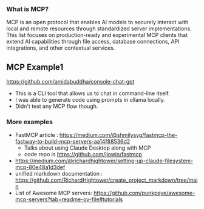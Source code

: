 ### What is MCP?
MCP is an open protocol that enables AI models to securely interact with local and remote resources through standardized server implementations. This list focuses on production-ready and experimental MCP clients that extend AI capabilities through file access, database connections, API integrations, and other contextual services.

## MCP Example1
https://github.com/amidabuddha/console-chat-gpt
- This is a CLI tool that allows us to chat in command-line itself. 
- I was able to generate code using prompts in ollama locally.
- Didn't test any MCP flow though.

### More examples
- FastMCP article : https://medium.com/@shmilysyg/fastmcp-the-fastway-to-build-mcp-servers-aa14f88536d2
    - Talks about using Claude Desktop along with MCP
    - code repo is https://github.com/jlowin/fastmcp
- https://medium.com/@richardhightower/setting-up-claude-filesystem-mcp-80e48a1d3def
- unified markdown documentation : https://github.com/RichardHightower/create_project_markdown/tree/main
- List of Awesome MCP servers: https://github.com/punkpeye/awesome-mcp-servers?tab=readme-ov-file#tutorials



